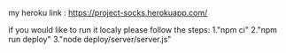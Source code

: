 my heroku link : https://project-socks.herokuapp.com/


if you would like to run it localy please follow the steps:
1."npm ci"
2."npm run deploy"
3."node deploy/server/server.js"
